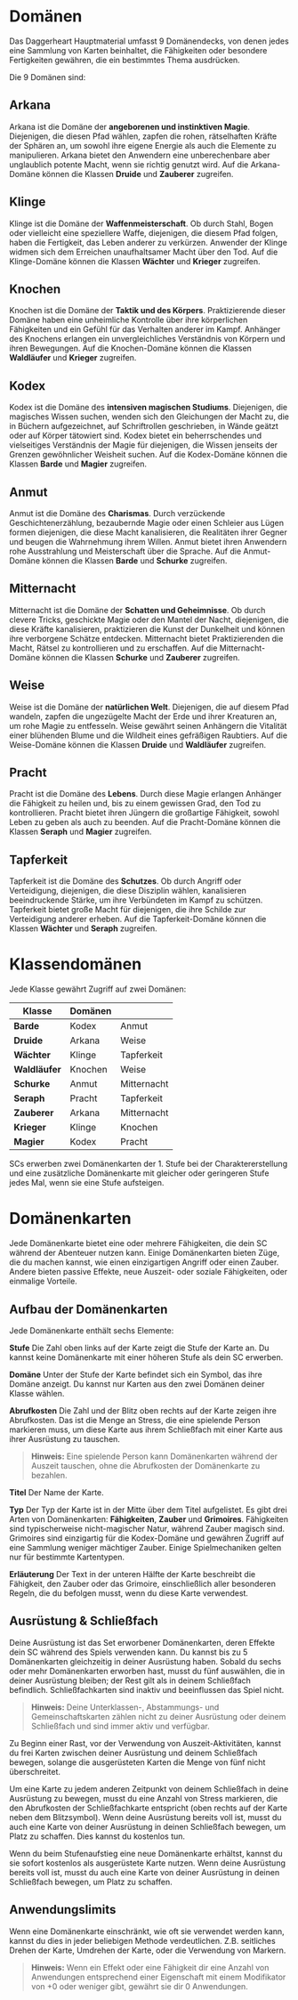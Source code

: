 # Domänen
Das Daggerheart Hauptmaterial umfasst 9 Domänendecks, von denen jedes eine Sammlung von Karten beinhaltet, die Fähigkeiten oder besondere Fertigkeiten gewähren, die ein bestimmtes Thema ausdrücken.

Die 9 Domänen sind:

## Arkana
Arkana ist die Domäne der **angeborenen und instinktiven Magie**. Diejenigen, die diesen Pfad wählen, zapfen die rohen, rätselhaften Kräfte der Sphären an, um sowohl ihre eigene Energie als auch die Elemente zu manipulieren. Arkana bietet den Anwendern eine unberechenbare aber unglaublich potente Macht, wenn sie richtig genutzt wird. Auf die Arkana-Domäne können die Klassen **Druide** und **Zauberer** zugreifen.

## Klinge
Klinge ist die Domäne der **Waffenmeisterschaft**. Ob durch Stahl, Bogen oder vielleicht eine speziellere Waffe, diejenigen, die diesem Pfad folgen, haben die Fertigkeit, das Leben anderer zu verkürzen. Anwender der Klinge widmen sich dem Erreichen unaufhaltsamer Macht über den Tod. Auf die Klinge-Domäne können die Klassen **Wächter** und **Krieger** zugreifen.

## Knochen
Knochen ist die Domäne der **Taktik und des Körpers**. Praktizierende dieser Domäne haben eine unheimliche Kontrolle über ihre körperlichen Fähigkeiten und ein Gefühl für das Verhalten anderer im Kampf. Anhänger des Knochens erlangen ein unvergleichliches Verständnis von Körpern und ihren Bewegungen. Auf die Knochen-Domäne können die Klassen **Waldläufer** und **Krieger** zugreifen.

## Kodex
Kodex ist die Domäne des **intensiven magischen Studiums**. Diejenigen, die magisches Wissen suchen, wenden sich den Gleichungen der Macht zu, die in Büchern aufgezeichnet, auf Schriftrollen geschrieben, in Wände geätzt oder auf Körper tätowiert sind. Kodex bietet ein beherrschendes und vielseitiges Verständnis der Magie für diejenigen, die Wissen jenseits der Grenzen gewöhnlicher Weisheit suchen. Auf die Kodex-Domäne können die Klassen **Barde** und **Magier** zugreifen.

## Anmut
Anmut ist die Domäne des **Charismas**. Durch verzückende Geschichtenerzählung, bezaubernde Magie oder einen Schleier aus Lügen formen diejenigen, die diese Macht kanalisieren, die Realitäten ihrer Gegner und beugen die Wahrnehmung ihrem Willen. Anmut bietet ihren Anwendern rohe Ausstrahlung und Meisterschaft über die Sprache. Auf die Anmut-Domäne können die Klassen **Barde** und **Schurke** zugreifen.

## Mitternacht
Mitternacht ist die Domäne der **Schatten und Geheimnisse**. Ob durch clevere Tricks, geschickte Magie oder den Mantel der Nacht, diejenigen, die diese Kräfte kanalisieren, praktizieren die Kunst der Dunkelheit und können ihre verborgene Schätze entdecken. Mitternacht bietet Praktizierenden die Macht, Rätsel zu kontrollieren und zu erschaffen. Auf die Mitternacht-Domäne können die Klassen **Schurke** und **Zauberer** zugreifen.

## Weise
Weise ist die Domäne der **natürlichen Welt**. Diejenigen, die auf diesem Pfad wandeln, zapfen die ungezügelte Macht der Erde und ihrer Kreaturen an, um rohe Magie zu entfesseln. Weise gewährt seinen Anhängern die Vitalität einer blühenden Blume und die Wildheit eines gefräßigen Raubtiers. Auf die Weise-Domäne können die Klassen **Druide** und **Waldläufer** zugreifen.

## Pracht
Pracht ist die Domäne des **Lebens**. Durch diese Magie erlangen Anhänger die Fähigkeit zu heilen und, bis zu einem gewissen Grad, den Tod zu kontrollieren. Pracht bietet ihren Jüngern die großartige Fähigkeit, sowohl Leben zu geben als auch zu beenden. Auf die Pracht-Domäne können die Klassen **Seraph** und **Magier** zugreifen.

## Tapferkeit
Tapferkeit ist die Domäne des **Schutzes**. Ob durch Angriff oder Verteidigung, diejenigen, die diese Disziplin wählen, kanalisieren beeindruckende Stärke, um ihre Verbündeten im Kampf zu schützen. Tapferkeit bietet große Macht für diejenigen, die ihre Schilde zur Verteidigung anderer erheben. Auf die Tapferkeit-Domäne können die Klassen **Wächter** und **Seraph** zugreifen.


# Klassendomänen

Jede Klasse gewährt Zugriff auf zwei Domänen:

| Klasse | Domänen |  |
|--------|---------|--|
| **Barde** | Kodex | Anmut |
| **Druide** | Arkana | Weise |
| **Wächter** | Klinge | Tapferkeit |
| **Waldläufer** | Knochen | Weise |
| **Schurke** | Anmut | Mitternacht |
| **Seraph** | Pracht | Tapferkeit |
| **Zauberer** | Arkana | Mitternacht |
| **Krieger** | Klinge | Knochen |
| **Magier** | Kodex | Pracht |

SCs erwerben zwei Domänenkarten der 1. Stufe bei der Charaktererstellung und eine zusätzliche Domänenkarte mit gleicher oder geringeren Stufe jedes Mal, wenn sie eine Stufe aufsteigen.

# Domänenkarten
Jede Domänenkarte bietet eine oder mehrere Fähigkeiten, die dein SC während der Abenteuer nutzen kann.
Einige Domänenkarten bieten Züge, die du machen kannst, wie einen einzigartigen Angriff oder einen Zauber.
Andere bieten passive Effekte, neue Auszeit- oder soziale Fähigkeiten, oder einmalige Vorteile.

## Aufbau der Domänenkarten
Jede Domänenkarte enthält sechs Elemente:

**Stufe**
Die Zahl oben links auf der Karte zeigt die Stufe der Karte an.
Du kannst keine Domänenkarte mit einer höheren Stufe als dein SC erwerben.

**Domäne**
Unter der Stufe der Karte befindet sich ein Symbol, das ihre Domäne anzeigt.
Du kannst nur Karten aus den zwei Domänen deiner Klasse wählen.

**Abrufkosten**
Die Zahl und der Blitz oben rechts auf der Karte zeigen ihre Abrufkosten.
Das ist die Menge an Stress, die eine spielende Person markieren muss, um diese Karte aus ihrem Schließfach mit einer Karte aus ihrer Ausrüstung zu tauschen.

> **Hinweis:** Eine spielende Person kann Domänenkarten während der Auszeit tauschen, ohne die Abrufkosten der Domänenkarte zu bezahlen.

**Titel**
Der Name der Karte.

**Typ**
Der Typ der Karte ist in der Mitte über dem Titel aufgelistet.
Es gibt drei Arten von Domänenkarten: **Fähigkeiten**, **Zauber** und **Grimoires**.
Fähigkeiten sind typischerweise nicht-magischer Natur, während Zauber magisch sind.
Grimoires sind einzigartig für die Kodex-Domäne und gewähren Zugriff auf eine Sammlung weniger mächtiger Zauber.
Einige Spielmechaniken gelten nur für bestimmte Kartentypen.

**Erläuterung**
Der Text in der unteren Hälfte der Karte beschreibt die Fähigkeit, den Zauber oder das Grimoire, einschließlich aller besonderen Regeln, die du befolgen musst, wenn du diese Karte verwendest.

## Ausrüstung & Schließfach
Deine Ausrüstung ist das Set erworbener Domänenkarten, deren Effekte dein SC während des Spiels verwenden kann.
Du kannst bis zu 5 Domänenkarten gleichzeitig in deiner Ausrüstung haben.
Sobald du sechs oder mehr Domänenkarten erworben hast, musst du fünf auswählen, die in deiner Ausrüstung bleiben; der Rest gilt als in deinem Schließfach befindlich.
Schließfachkarten sind inaktiv und beeinflussen das Spiel nicht.

> **Hinweis:** Deine Unterklassen-, Abstammungs- und Gemeinschaftskarten zählen nicht zu deiner Ausrüstung oder deinem Schließfach und sind immer aktiv und verfügbar.

Zu Beginn einer Rast, vor der Verwendung von Auszeit-Aktivitäten, kannst du frei Karten zwischen deiner Ausrüstung und deinem Schließfach bewegen, solange die ausgerüsteten Karten die Menge von fünf nicht überschreitet.

Um eine Karte zu jedem anderen Zeitpunkt von deinem Schließfach in deine Ausrüstung zu bewegen, musst du eine Anzahl von Stress markieren, die den Abrufkosten der Schließfachkarte entspricht (oben rechts auf der Karte neben dem Blitzsymbol).
Wenn deine Ausrüstung bereits voll ist, musst du auch eine Karte von deiner Ausrüstung in deinen Schließfach bewegen, um Platz zu schaffen. Dies kannst du kostenlos tun.

Wenn du beim Stufenaufstieg eine neue Domänenkarte erhältst, kannst du sie sofort kostenlos als ausgerüstete Karte nutzen.
Wenn deine Ausrüstung bereits voll ist, musst du auch eine Karte von deiner Ausrüstung in deinen Schließfach bewegen, um Platz zu schaffen.

## Anwendungslimits
Wenn eine Domänenkarte einschränkt, wie oft sie verwendet werden kann, kannst du dies in jeder beliebigen Methode verdeutlichen. Z.B. seitliches Drehen der Karte, Umdrehen der Karte, oder die Verwendung von Markern.

> **Hinweis:** Wenn ein Effekt oder eine Fähigkeit dir eine Anzahl von Anwendungen entsprechend einer Eigenschaft mit einem Modifikator von +0 oder weniger gibt, gewährt sie dir 0 Anwendungen.
